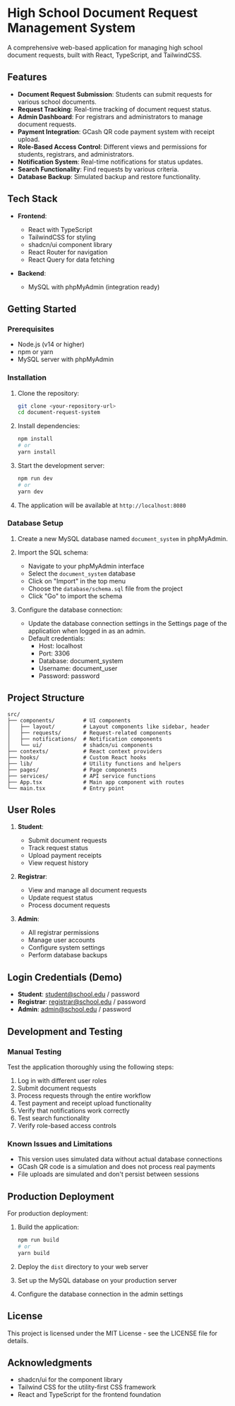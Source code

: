 
# High School Document Request Management System

A comprehensive web-based application for managing high school document requests, built with React, TypeScript, and TailwindCSS.

## Features

- **Document Request Submission**: Students can submit requests for various school documents.
- **Request Tracking**: Real-time tracking of document request status.
- **Admin Dashboard**: For registrars and administrators to manage document requests.
- **Payment Integration**: GCash QR code payment system with receipt upload.
- **Role-Based Access Control**: Different views and permissions for students, registrars, and administrators.
- **Notification System**: Real-time notifications for status updates.
- **Search Functionality**: Find requests by various criteria.
- **Database Backup**: Simulated backup and restore functionality.

## Tech Stack

- **Frontend**:
  - React with TypeScript
  - TailwindCSS for styling
  - shadcn/ui component library
  - React Router for navigation
  - React Query for data fetching

- **Backend**:
  - MySQL with phpMyAdmin (integration ready)

## Getting Started

### Prerequisites

- Node.js (v14 or higher)
- npm or yarn
- MySQL server with phpMyAdmin

### Installation

1. Clone the repository:
   ```bash
   git clone <your-repository-url>
   cd document-request-system
   ```

2. Install dependencies:
   ```bash
   npm install
   # or
   yarn install
   ```

3. Start the development server:
   ```bash
   npm run dev
   # or
   yarn dev
   ```

4. The application will be available at `http://localhost:8080`

### Database Setup

1. Create a new MySQL database named `document_system` in phpMyAdmin.

2. Import the SQL schema:
   - Navigate to your phpMyAdmin interface
   - Select the `document_system` database
   - Click on "Import" in the top menu
   - Choose the `database/schema.sql` file from the project
   - Click "Go" to import the schema

3. Configure the database connection:
   - Update the database connection settings in the Settings page of the application when logged in as an admin.
   - Default credentials: 
     - Host: localhost
     - Port: 3306
     - Database: document_system
     - Username: document_user
     - Password: password

## Project Structure

```
src/
├── components/         # UI components
│   ├── layout/         # Layout components like sidebar, header
│   ├── requests/       # Request-related components
│   ├── notifications/  # Notification components
│   └── ui/             # shadcn/ui components
├── contexts/           # React context providers
├── hooks/              # Custom React hooks
├── lib/                # Utility functions and helpers
├── pages/              # Page components
├── services/           # API service functions
├── App.tsx             # Main app component with routes
└── main.tsx            # Entry point
```

## User Roles

1. **Student**:
   - Submit document requests
   - Track request status
   - Upload payment receipts
   - View request history

2. **Registrar**:
   - View and manage all document requests
   - Update request status
   - Process document requests

3. **Admin**:
   - All registrar permissions
   - Manage user accounts
   - Configure system settings
   - Perform database backups

## Login Credentials (Demo)

- **Student**: student@school.edu / password
- **Registrar**: registrar@school.edu / password
- **Admin**: admin@school.edu / password

## Development and Testing

### Manual Testing

Test the application thoroughly using the following steps:

1. Log in with different user roles
2. Submit document requests
3. Process requests through the entire workflow
4. Test payment and receipt upload functionality
5. Verify that notifications work correctly
6. Test search functionality
7. Verify role-based access controls

### Known Issues and Limitations

- This version uses simulated data without actual database connections
- GCash QR code is a simulation and does not process real payments
- File uploads are simulated and don't persist between sessions

## Production Deployment

For production deployment:

1. Build the application:
   ```bash
   npm run build
   # or
   yarn build
   ```

2. Deploy the `dist` directory to your web server

3. Set up the MySQL database on your production server

4. Configure the database connection in the admin settings

## License

This project is licensed under the MIT License - see the LICENSE file for details.

## Acknowledgments

- shadcn/ui for the component library
- Tailwind CSS for the utility-first CSS framework
- React and TypeScript for the frontend foundation
